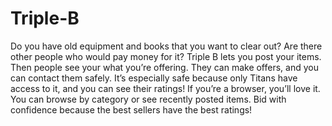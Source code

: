 # Triple-B
Do you have old equipment and books that you want to clear out? Are there other people who would pay money for it? Triple B lets you post your items. Then people see your what you’re offering. They can make offers, and you can contact them safely. It’s especially safe because only Titans have access to it, and you can see their ratings! If you’re a browser, you’ll love it. You can browse by category or see recently posted items. Bid with confidence because the best sellers have the best ratings!
